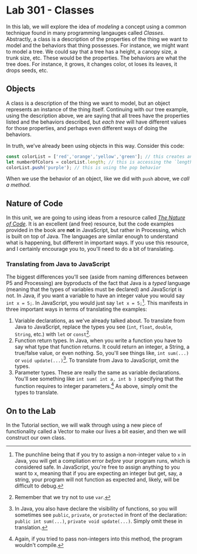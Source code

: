 # Lab 301 - Classes

In this lab, we will explore the idea of _modeling_ a concept using a common technique found in many programming langauges called _Classes_. Abstractly, a class is a description of the properties of the thing we want to model and the behaviors that thing possesses. For instance, we might want to model a tree. We could say that a tree has a height, a canopy size, a trunk size, etc. These would be the properties. The behaviors are what the tree does. For instance, it grows, it changes color, ot loses its leaves, it drops seeds, etc. 

## Objects

A class is a description of the thing we want to model, but an object represents an instance of the thing itself. Continuing with our tree example, using the description above, we are saying that all trees have the properties listed and the behaviors described, but _each tree_ will have different values for those properties, and perhaps even different ways of doing the behaviors. 

In truth, we've already been using objects in this way. Consider this code: 

```javascript
const colorList = ['red','orange','yellow','green']; // this creates an array object
let numberOfColors = colorList.length; // this is accessing the `length` property of the array object
colorList.push('purple'); // this is using the pop behavior
```

When we use the behavior of an object, like we did with `push` above, we _call a method_.

## Nature of Code

In this unit, we are going to using ideas from a resource called [_The Nature of Code_](https://natureofcode.com/). It is an excellent (and free) resource, but the code examples provided in the book are **not** in JavaScript, but rather in Processing, which is built on top of Java. The languages are similar enough to understand what is happening, but different in important ways. If you use this resource, and I certainly encourage you to, you'll need to do a bit of translating.

### Translating from Java to JavaScript

The biggest differences you'll see (aside from naming differences between P5 and Processing) are byproducts of the fact that Java is a _typed_ language (meaning that the types of variables must be declared) and JavaScript is not. In Java, if you want a variable to have an integer value you would say `int x = 5;`. In JavaScript, you would just say `let x = 5;`[^1]. This manifests in three important ways in terms of translating the examples:

1. Variable declarations, as we've already talked about. To translate from Java to JavaScript, replace the types you see (`int`, `float`, `double`, `String`, etc.) with `let` or `const`[^2]. 
2. Function return types. In Java, when you write a function you have to say what type that function returns. It could return an integer, a String, a true/false value, or even nothing. So, you'll see things like, `int sum(...)` or `void update(...)`[^3]. To translate from Java to JavaScript, omit the types. 
3. Parameter types. These are really the same as variable declarations. You'll see something like `int sum( int a, int b )` specifying that the function requires to integer parameters.[^4] As above, simply omit the types to translate.  

## On to the Lab

In the Tutorial section, we will walk through using a new piece of functionality called a Vector to make our lives a bit easier, and then we will construct our own class. 

<!-- Footnotes -->
[^1]: The punchline being that if you try to assign a non-integer value to `x` in Java, you will get a compliation error _before_ your program runs, which is considered safe. In JavaScript, you're free to assign anything to you want to x, meaning that if you are expecting an integer but get, say, a string, your program will not function as expected and, likely, will be difficult to debug. 
[^2]: Remember that we try not to use `var`.
[^3]: In Java, you also have declare the visibility of functions, so you will sometimes see `public`, `private`, or `protected` in front of the declaration: `public int sum(...)`, `private void update(...)`. Simply omit these in translation. 
[^4]: Again, if you tried to pass non-integers into this method, the program wouldn't compile. 
